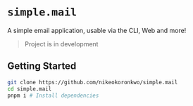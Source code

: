 # `simple.mail`

A simple email application, usable via the CLI, Web and more!

> Project is in development

## Getting Started

```bash
git clone https://github.com/nikeokoronkwo/simple.mail
cd simple.mail
pnpm i # Install dependencies
```